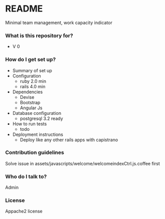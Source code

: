 # README #

Minimal team management, work capacity indicator

### What is this repository for? ###

* V 0

### How do I get set up? ###

* Summary of set up
* Configuration
    * ruby 2.0 min
    * rails 4.0 min
* Dependencies
    * Devise 
    * Bootstrap 
    * Angular Js 	
* Database configuration
    * postgresql 3.2 ready 
* How to run tests
    * todo
* Deployment instructions
    * Deploy like any other rails apps with capistrano

### Contribution guidelines ###

 Solve issue in assets/javascripts/welcome/welcomeindexCtrl.js.coffee first

### Who do I talk to? ###

 Admin

### License ###

Appache2 license